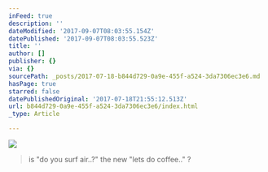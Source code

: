 ```yaml
---
inFeed: true
description: ''
dateModified: '2017-09-07T08:03:55.154Z'
datePublished: '2017-09-07T08:03:55.523Z'
title: ''
author: []
publisher: {}
via: {}
sourcePath: _posts/2017-07-18-b844d729-0a9e-455f-a524-3da7306ec3e6.md
hasPage: true
starred: false
datePublishedOriginal: '2017-07-18T21:55:12.513Z'
url: b844d729-0a9e-455f-a524-3da7306ec3e6/index.html
_type: Article

---
```

![](https://the-grid-user-content.s3-us-west-2.amazonaws.com/318ee58a-d63f-4865-81e6-c68a9c30eb00.jpg)

> is "do you surf air..?" the new "lets do coffee.." ?